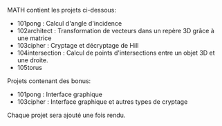MATH contient les projets ci-dessous:
- 101pong : Calcul d'angle d'incidence
- 102architect : Transformation de vecteurs dans un repère 3D grâce à une matrice
- 103cipher : Cryptage et décryptage de Hill
- 104intersection : Calcul de points d'intersections entre un objet 3D et une droite.
- 105torus

Projets contenant des bonus:
- 101pong : Interface graphique
- 103cipher : Interface graphique et autres types de cryptage

Chaque projet sera ajouté une fois rendu.